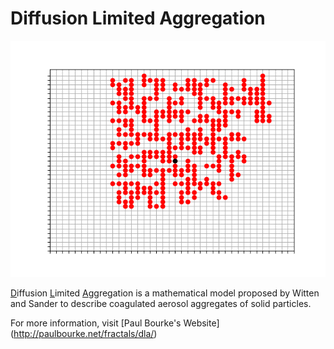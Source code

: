 
# Diffusion Limited Aggregation

![Image](./DLA-Images/DLA_middle_seed.png "DLA")

<ins>D</ins>iffusion <ins>L</ins>imited <ins>A</ins>ggregation is a mathematical model proposed by Witten and Sander to describe coagulated aerosol aggregates of solid particles.  
  
For more information, visit [Paul Bourke's Website] (http://paulbourke.net/fractals/dla/)